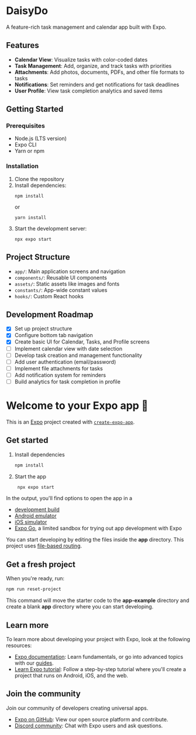 # DaisyDo

A feature-rich task management and calendar app built with Expo.

## Features

- **Calendar View**: Visualize tasks with color-coded dates
- **Task Management**: Add, organize, and track tasks with priorities
- **Attachments**: Add photos, documents, PDFs, and other file formats to tasks
- **Notifications**: Set reminders and get notifications for task deadlines
- **User Profile**: View task completion analytics and saved items

## Getting Started

### Prerequisites

- Node.js (LTS version)
- Expo CLI
- Yarn or npm

### Installation

1. Clone the repository
2. Install dependencies:
   ```
   npm install
   ```
   or
   ```
   yarn install
   ```
3. Start the development server:
   ```
   npx expo start
   ```

## Project Structure

- `app/`: Main application screens and navigation
- `components/`: Reusable UI components
- `assets/`: Static assets like images and fonts
- `constants/`: App-wide constant values
- `hooks/`: Custom React hooks

## Development Roadmap

- [x] Set up project structure
- [x] Configure bottom tab navigation
- [x] Create basic UI for Calendar, Tasks, and Profile screens
- [ ] Implement calendar view with date selection
- [ ] Develop task creation and management functionality
- [ ] Add user authentication (email/password)
- [ ] Implement file attachments for tasks
- [ ] Add notification system for reminders
- [ ] Build analytics for task completion in profile

# Welcome to your Expo app 👋

This is an [Expo](https://expo.dev) project created with [`create-expo-app`](https://www.npmjs.com/package/create-expo-app).

## Get started

1. Install dependencies

   ```bash
   npm install
   ```

2. Start the app

   ```bash
    npx expo start
   ```

In the output, you'll find options to open the app in a

- [development build](https://docs.expo.dev/develop/development-builds/introduction/)
- [Android emulator](https://docs.expo.dev/workflow/android-studio-emulator/)
- [iOS simulator](https://docs.expo.dev/workflow/ios-simulator/)
- [Expo Go](https://expo.dev/go), a limited sandbox for trying out app development with Expo

You can start developing by editing the files inside the **app** directory. This project uses [file-based routing](https://docs.expo.dev/router/introduction).

## Get a fresh project

When you're ready, run:

```bash
npm run reset-project
```

This command will move the starter code to the **app-example** directory and create a blank **app** directory where you can start developing.

## Learn more

To learn more about developing your project with Expo, look at the following resources:

- [Expo documentation](https://docs.expo.dev/): Learn fundamentals, or go into advanced topics with our [guides](https://docs.expo.dev/guides).
- [Learn Expo tutorial](https://docs.expo.dev/tutorial/introduction/): Follow a step-by-step tutorial where you'll create a project that runs on Android, iOS, and the web.

## Join the community

Join our community of developers creating universal apps.

- [Expo on GitHub](https://github.com/expo/expo): View our open source platform and contribute.
- [Discord community](https://chat.expo.dev): Chat with Expo users and ask questions.
